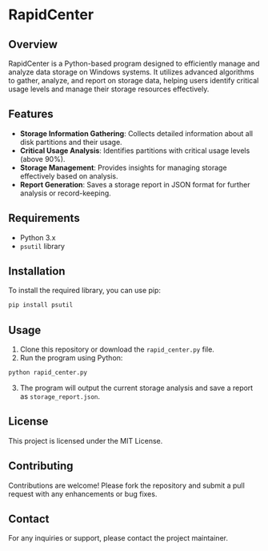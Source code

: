 # RapidCenter

## Overview
RapidCenter is a Python-based program designed to efficiently manage and analyze data storage on Windows systems. It utilizes advanced algorithms to gather, analyze, and report on storage data, helping users identify critical usage levels and manage their storage resources effectively.

## Features
- **Storage Information Gathering**: Collects detailed information about all disk partitions and their usage.
- **Critical Usage Analysis**: Identifies partitions with critical usage levels (above 90%).
- **Storage Management**: Provides insights for managing storage effectively based on analysis.
- **Report Generation**: Saves a storage report in JSON format for further analysis or record-keeping.

## Requirements
- Python 3.x
- `psutil` library

## Installation
To install the required library, you can use pip:

```bash
pip install psutil
```

## Usage
1. Clone this repository or download the `rapid_center.py` file.
2. Run the program using Python:

```bash
python rapid_center.py
```

3. The program will output the current storage analysis and save a report as `storage_report.json`.

## License
This project is licensed under the MIT License.

## Contributing
Contributions are welcome! Please fork the repository and submit a pull request with any enhancements or bug fixes.

## Contact
For any inquiries or support, please contact the project maintainer.